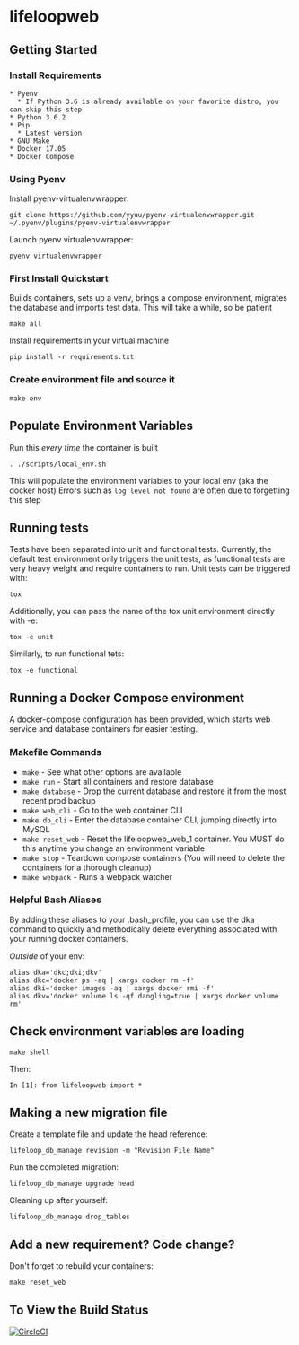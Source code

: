 # lifeloopweb

## Getting Started

### Install Requirements
    * Pyenv
      * If Python 3.6 is already available on your favorite distro, you can skip this step
    * Python 3.6.2
    * Pip
      * Latest version
    * GNU Make
    * Docker 17.05
    * Docker Compose

### Using Pyenv

  Install pyenv-virtualenvwrapper:

    git clone https://github.com/yyuu/pyenv-virtualenvwrapper.git ~/.pyenv/plugins/pyenv-virtualenvwrapper

  Launch pyenv virtualenvwrapper:

    pyenv virtualenvwrapper

### First Install Quickstart

  Builds containers, sets up a venv, brings a compose environment, migrates the database and imports test data. This will take a while, so be patient
    
    make all
  
  Install requirements in your virtual machine

    pip install -r requirements.txt

### Create environment file and source it

    make env

## Populate Environment Variables

  Run this _every time_ the container is built

    . ./scripts/local_env.sh

  This will populate the environment variables to your local env (aka the docker host)
  Errors such as `log level not found` are often due to forgetting this step

## Running tests

  Tests have been separated into unit and functional tests. Currently, the default test environment only triggers the unit tests, as functional tests are very heavy weight and require containers to run. Unit tests can be triggered with:

    tox

  Additionally, you can pass the name of the tox unit environment directly with -e:

    tox -e unit

  Similarly, to run functional tets:

    tox -e functional

## Running a Docker Compose environment

  A docker-compose configuration has been provided, which starts web service and database containers for easier testing.

### Makefile Commands

* `make` - See what other options are available
* `make run` - Start all containers and restore database
* `make database` - Drop the current database and restore it from the most recent prod backup
* `make web_cli` - Go to the web container CLI
* `make db_cli` - Enter the database container CLI, jumping directly into MySQL
* `make reset_web` - Reset the lifeloopweb_web_1 container. You MUST do this anytime you change an environment variable
* `make stop` - Teardown compose containers (You will need to delete the containers for a thorough cleanup)
* `make webpack` - Runs a webpack watcher

### Helpful Bash Aliases
    
  By adding these aliases to your .bash_profile, you can use the dka command to quickly and methodically delete everything associated with your running docker containers.

  _Outside_ of your env:

    alias dka='dkc;dki;dkv'
    alias dkc='docker ps -aq | xargs docker rm -f'
    alias dki='docker images -aq | xargs docker rmi -f'
    alias dkv='docker volume ls -qf dangling=true | xargs docker volume rm'

## Check environment variables are loading

    make shell

  Then:

    In [1]: from lifeloopweb import *

## Making a new migration file

Create a template file and update the head reference:

    lifeloop_db_manage revision -m "Revision File Name"

Run the completed migration:

    lifeloop_db_manage upgrade head

Cleaning up after yourself:

    lifeloop_db_manage drop_tables

## Add a new requirement? Code change?

  Don't forget to rebuild your containers:

    make reset_web

## To View the Build Status

[![CircleCI](https://circleci.com/gh/toneosa/lifeloopweb.svg?style=svg&circle-token=d3c22d4c10e0a9924b9664632884e4e01032639c)](https://circleci.com/gh/toneosa/lifeloopweb)
